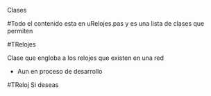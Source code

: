 Clases

#Todo el contenido esta en uRelojes.pas y es una lista de clases que permiten 

#TRelojes

Clase que engloba a los relojes que existen en una red
* Aun en proceso de desarrollo

#TReloj
Si deseas 
